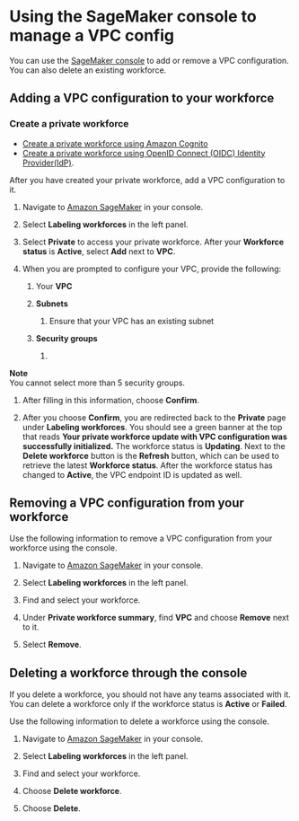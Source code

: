 # Using the SageMaker console to manage a VPC config<a name="samurai-vpc-workforce-console"></a>

You can use the [SageMaker console](https://console.aws.amazon.com/sagemaker) to add or remove a VPC configuration\. You can also delete an existing workforce\.

## Adding a VPC configuration to your workforce<a name="samurai-add-vpc-workforce"></a>

### Create a private workforce<a name="samurai-vpc-create-workforce"></a>
+ [Create a private workforce using Amazon Cognito](https://docs.aws.amazon.com/sagemaker/latest/dg/sms-workforce-private-use-cognito.html)
+ [Create a private workforce using OpenID Connect \(OIDC\) Identity Provider\(IdP\)](https://docs.aws.amazon.com/sagemaker/latest/dg/sms-workforce-private-use-oidc.html)\.

After you have created your private workforce, add a VPC configuration to it\.

1. Navigate to [Amazon SageMaker](https://console.aws.amazon.com/sagemaker) in your console\.

1. Select **Labeling workforces** in the left panel\.

1. Select **Private** to access your private workforce\. After your **Workforce status** is **Active**, select **Add** next to **VPC**\.

1. When you are prompted to configure your VPC, provide the following:

   1. Your **VPC**

   1. **Subnets**

      1. Ensure that your VPC has an existing subnet

   1. **Security groups**

      1. 
**Note**  
You cannot select more than 5 security groups\.

   1. After filling in this information, choose **Confirm**\.

1. After you choose **Confirm**, you are redirected back to the **Private** page under **Labeling workforces**\. You should see a green banner at the top that reads **Your private workforce update with VPC configuration was successfully initialized\.** The workforce status is **Updating**\. Next to the **Delete workforce** button is the **Refresh** button, which can be used to retrieve the latest **Workforce status**\. After the workforce status has changed to **Active**, the VPC endpoint ID is updated as well\.

## Removing a VPC configuration from your workforce<a name="samurai-remove-vpc-workforce"></a>

Use the following information to remove a VPC configuration from your workforce using the console\.

1. Navigate to [Amazon SageMaker](https://console.aws.amazon.com/sagemaker) in your console\.

1. Select **Labeling workforces** in the left panel\.

1. Find and select your workforce\.

1. Under **Private workforce summary**, find **VPC** and choose **Remove** next to it\.

1. Select **Remove**\.

## Deleting a workforce through the console<a name="samurai-delete-vpc-workforce"></a>

If you delete a workforce, you should not have any teams associated with it\. You can delete a workforce only if the workforce status is **Active** or **Failed**\.

Use the following information to delete a workforce using the console\.

1. Navigate to [Amazon SageMaker](https://console.aws.amazon.com/sagemaker) in your console\.

1. Select **Labeling workforces** in the left panel\.

1. Find and select your workforce\.

1. Choose **Delete workforce**\.

1. Choose **Delete**\.